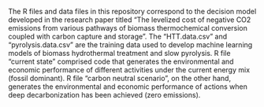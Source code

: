 
The R files and data files in this repository correspond to the decision model developed in the research paper titled “The levelized cost of negative CO2 emissions from various pathways of biomass thermochemical conversion coupled with carbon capture and storage”. The “HTT.data.csv” and “pyrolysis.data.csv” are the training data used to develop machine learning models of biomass hydrothermal treatment and slow pyrolysis. R file “current state” comprised code that generates the environmental and economic performance of different activities under the current energy mix (fossil dominant). R file “carbon neutral scenario”, on the other hand, generates the environmental and economic performance of actions when deep decarbonization has been achieved (zero emissions). 
